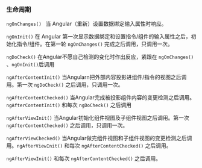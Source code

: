 ### 生命周期
`ngOnChanges() ` 当 Angular（重新）设置数据绑定输入属性时响应。

`ngOnInit()` 在 Angular 第一次显示数据绑定和设置指令/组件的输入属性之后，初始化指令/组件。在第一轮 `ngOnChanges()` 完成之后调用，只调用一次。

`ngDoCheck()` 在Angular不愿自己检测的变化时作出反应，紧跟在 `ngOnChanges() `、`ngOnInit()`后调用

`ngAfterContentInit()` 当Angularn把外部内容投影进组件/指令的视图之后调用。第一次 `ngDoCheck()` 之后调用，只调用一次。

`ngAfterContentChecked()` 当Angular完成被投影组件内容的变更检测之后调用。`ngAfterContentInit()` 和每次 `ngDoCheck()` 之后调用

`ngAfterViewInit()` 当Angular初始化组件视图及子组件视图之后调用。第一次 `ngAfterContentChecked()` 之后调用，只调用一次。

`ngAfterViewChecked()` 当Angular做完组件视图和子组件视图的变更检测之后调用。`ngAfterViewInit()` 和每次 `ngAfterContentChecked()` 之后调用。

`ngAfterViewInit()` 和每次 `ngAfterContentChecked()` 之后调用。
